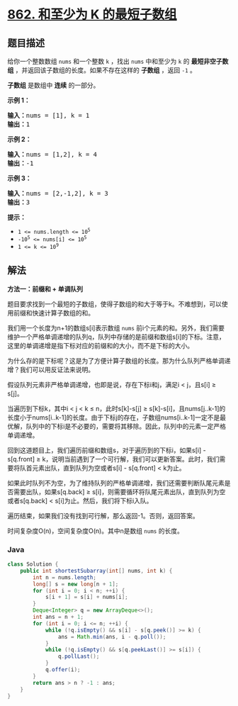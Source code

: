 # [862. 和至少为 K 的最短子数组](https://leetcode.cn/problems/shortest-subarray-with-sum-at-least-k)

## 题目描述

<p>给你一个整数数组 <code>nums</code> 和一个整数 <code>k</code> ，找出 <code>nums</code> 中和至少为 <code>k</code> 的 <strong>最短非空子数组</strong> ，并返回该子数组的长度。如果不存在这样的 <strong>子数组</strong> ，返回 <code>-1</code> 。</p>

<p><strong>子数组</strong> 是数组中 <strong>连续</strong> 的一部分。</p>

<ol>
</ol>

<p><strong>示例 1：</strong></p>

<pre>
<strong>输入：</strong>nums = [1], k = 1
<strong>输出：</strong>1
</pre>

<p><strong>示例 2：</strong></p>

<pre>
<strong>输入：</strong>nums = [1,2], k = 4
<strong>输出：</strong>-1
</pre>

<p><strong>示例 3：</strong></p>

<pre>
<strong>输入：</strong>nums = [2,-1,2], k = 3
<strong>输出：</strong>3
</pre>

<p><strong>提示：</strong></p>

<ul>
	<li><code>1 &lt;= nums.length &lt;= 10<sup>5</sup></code></li>
	<li><code>-10<sup>5</sup> &lt;= nums[i] &lt;= 10<sup>5</sup></code></li>
	<li><code>1 &lt;= k &lt;= 10<sup>9</sup></code></li>
</ul>

## 解法

**方法一：前缀和 + 单调队列**

题目要求找到一个最短的子数组，使得子数组的和大于等于k。不难想到，可以使用前缀和快速计算子数组的和。

我们用一个长度为n+1的数组s[i]表示数组 `nums` 前i个元素的和。另外，我们需要维护一个严格单调递增的队列q，队列中存储的是前缀和数组s[i]的下标。注意，这里的单调递增是指下标对应的前缀和的大小，而不是下标的大小。

为什么存的是下标呢？这是为了方便计算子数组的长度。那为什么队列严格单调递增？我们可以用反证法来说明。

假设队列元素非严格单调递增，也即是说，存在下标i和j，满足i < j，且s[i] ≥ s[j]。

当遍历到下标k，其中i < j < k ≤ n，此时s[k]-s[j] ≥ s[k]-s[i]，且nums[j..k-1]的长度小于nums[i..k-1]的长度。由于下标j的存在，子数组nums[i..k-1]一定不是最优解，队列中的下标i是不必要的，需要将其移除。因此，队列中的元素一定严格单调递增。

回到这道题目上，我们遍历前缀和数组s，对于遍历到的下标i，如果s[i] - s[q.front] ≥ k，说明当前遇到了一个可行解，我们可以更新答案。此时，我们需要将队首元素出队，直到队列为空或者s[i] - s[q.front] < k为止。

如果此时队列不为空，为了维持队列的严格单调递增，我们还需要判断队尾元素是否需要出队，如果s[q.back] ≥ s[i]，则需要循环将队尾元素出队，直到队列为空或者s[q.back] < s[i]为止。然后，我们将下标i入队。

遍历结束，如果我们没有找到可行解，那么返回-1。否则，返回答案。

时间复杂度O(n)，空间复杂度O(n)。其中n是数组 `nums` 的长度。

### **Java**

```java
class Solution {
    public int shortestSubarray(int[] nums, int k) {
        int n = nums.length;
        long[] s = new long[n + 1];
        for (int i = 0; i < n; ++i) {
            s[i + 1] = s[i] + nums[i];
        }
        Deque<Integer> q = new ArrayDeque<>();
        int ans = n + 1;
        for (int i = 0; i <= n; ++i) {
            while (!q.isEmpty() && s[i] - s[q.peek()] >= k) {
                ans = Math.min(ans, i - q.poll());
            }
            while (!q.isEmpty() && s[q.peekLast()] >= s[i]) {
                q.pollLast();
            }
            q.offer(i);
        }
        return ans > n ? -1 : ans;
    }
}
```
